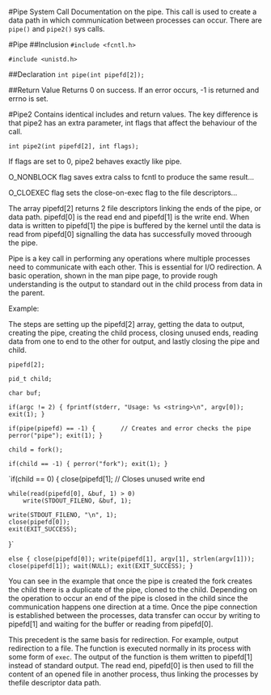 #Pipe System Call
Documentation on the pipe. This call is used to create a data path in which communication between processes can occur. There are `pipe()` and `pipe2()` sys calls.

#Pipe
##Inclusion
`#include <fcntl.h>`

`#include <unistd.h>`

##Declaration
`int pipe(int pipefd[2]);`

##Return Value
Returns 0 on success. If an error occurs, -1 is returned and errno is set.

#Pipe2
Contains identical includes and return values. The key difference is that pipe2 has an extra parameter, int flags that affect the behaviour of the call.

`int pipe2(int pipefd[2], int flags);`

If flags are set to 0, pipe2 behaves exactly like pipe.

O_NONBLOCK flag saves extra calss to fcntl to produce the same result...

O_CLOEXEC flag sets the close-on-exec flag to the file descriptors...


The array pipefd[2] returns 2 file descriptors linking the ends of the pipe, or data path. pipefd[0] is the read end and pipefd[1] is the write end. When data is written to pipefd[1] the pipe is buffered by the kernel until the data is read from pipefd[0] signalling the data has successfully moved throough the pipe.

Pipe is a key call in performing any operations where multiple processes need to communicate with each other. This is essential for I/O redirection. A basic operation, shown in the man pipe page, to provide rough understanding is the output to standard out in the child process from data in the parent.

Example:

The steps are setting up the pipefd[2] array, getting the data to output, creating the pipe, creating the child process, closing unused ends, reading data from one to end to the other for output, and lastly closing the pipe and child.

`pipefd[2];`

`pid_t child;`

`char buf;`

`if(argc != 2) {
	fprintf(stderr, "Usage: %s <string>\n", argv[0]);
	exit(1);
}`

`if(pipe(pipefd) == -1) {		// Creates and error checks the pipe
	perror("pipe");
	exit(1);
}`

`child = fork();`

`if(child == -1) {
	perror("fork");
	exit(1);
}`

`if(child == 0) {
	close(pipefd[1];		// Closes unused write end

	while(read(pipefd[0], &buf, 1) > 0)
		write(STDOUT_FILENO, &buf, 1);

	write(STDOUT_FILENO, "\n", 1);
	close(pipefd[0]);
	exit(EXIT_SUCCESS);
}`

`else {
	close(pipefd[0]);
	write(pipefd[1], argv[1], strlen(argv[1]));
	close(pipefd[1]);
	wait(NULL);
	exit(EXIT_SUCCESS);
}`

You can see in the example that once the pipe is created the fork creates the child there is a duplicate of the pipe, cloned to the child. Depending on the operation to occur an end of the pipe is closed in the child since the communication happens one direction at a time. Once the pipe connection is established between the processes, data transfer can occur by writing to pipefd[1] and waiting for the buffer or reading from pipefd[0].

This precedent is the same basis for redirection. For example, output redirection to a file. The function is executed normally in its process with some form of `exec`. The output of the function is them written to pipefd[1] instead of standard output. The read end, pipefd[0] is then used to fill the content of an opened file in another process, thus linking the processes by thefile descriptor data path.
